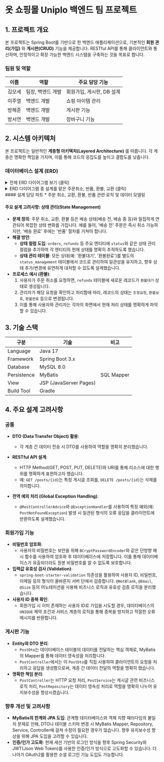 # 옷 쇼핑몰 Uniplo 백엔드 팀 프로젝트

## 1. 프로젝트 개요

본 프로젝트는 Spring Boot를 기반으로 한 백엔드 애플리케이션으로, 기본적인 **회원 관리(가입)** 와 **게시판(CRUD)** 기능을 제공합니다. RESTful API를 통해 클라이언트와 통신하며, 안정적이고 확장 가능한 백엔드 시스템을 구축하는 것을 목표로 합니다. 

### 팀원 및 역할
| 이름   | 역할             | 주요 담당 기능            |
| ------ | ---------------- | ------------------------- |
| 김모세 | 팀장, 백엔드 개발 | 회원가입, 게시판, DB 설계 |
| 이주열 | 백엔드 개발      | 쇼핑 아이템 관리          |
| 방해준 | 백엔드 개발      | 게시판 기능               |
| 방서연 | 백엔드 개발      | 장바구니 기능             |

## 2. 시스템 아키텍처

본 프로젝트는 일반적인 **계층형 아키텍처(Layered Architecture)** 를 따릅니다. 각 계층은 명확한 책임을 가지며, 이를 통해 코드의 응집도를 높이고 결합도를 낮춥니다.


### 데이터베이스 설계 (ERD)
<details>
<summary> 전체 ERD 다이어그램 보기 (클릭)</summary>
<br>
<img width="100%" alt="쇼핑몰 DB 설계" src="https://github.com/user-attachments/assets/7f965626-e867-45f4-9389-6a57f8d002b8" />
</details>

<details>
<summary> ERD 다이어그램 중 설계를 맡은 주문취소, 반품, 환불, 교환 (클릭)</summary>
<br>
<img width="1070" height="645" alt="image" src="https://github.com/user-attachments/assets/7ac2bff2-8e09-4446-bb88-ed7e94d25832" />

</details>
#### 설계 담당 파트
*   주문 취소, 교환, 환불, 반품 관련 로직 및 데이터 모델링

#### 주요 설계 고려사항: 상태 관리(State Management)
*   **문제 정의**: 주문 취소, 교환, 환불 등은 배송 상태(배송 전, 배송 중 등)와 밀접하게 연관되어 복잡한 상태 변화를 가집니다. 예를 들어, '배송 전' 주문은 즉시 취소 가능하지만, '배송 완료' 후에는 '반품' 절차를 거쳐야 합니다.
*   **해결 방안**:
    *   **상태 컬럼 도입**: `orders`, `refunds` 등 주요 엔티티에 `status`와 같은 상태 관리 컬럼을 추가하여 각 엔티티의 현재 상태를 명확히 추적하도록 했습니다.
    *   **상태 관리 테이블**: 모든 상태(예: '환불대기', '환불완료')를 별도의 `status_management` 테이블에서 코드로 관리하여 일관성을 유지하고, 향후 상태 추가/변경에 유연하게 대처할 수 있도록 설계했습니다.
*   **프로세스 예시 (환불)**:
    1.  사용자가 주문 취소를 요청하면, `refunds` 테이블에 새로운 레코드가 `환불대기` 상태로 생성됩니다.
    2.  관리자가 해당 요청을 확인하고 처리함에 따라, 레코드의 상태는 `조정요청`, `환불보류`, `환불완료` 등으로 변경됩니다.
    3.  이를 통해 사용자와 관리자는 각자의 화면에서 현재 처리 상태를 명확하게 파악할 수 있습니다.


## 3. 기술 스택
| 구분        | 기술                   | 비고                               |
| ----------- | ---------------------- | ---------------------------------- |
| Language    | Java 17                |                                    |
| Framework   | Spring Boot 3.x        |                                    |
| Database    | MySQL 8.0              |                                    |
| Persistence | MyBatis                | SQL Mapper                         |
| View        | JSP (JavaServer Pages) |                                    |
| Build Tool  | Gradle                 |                                    |

## 4. 주요 설계 고려사항

### 공통
*   **DTO (Data Transfer Object) 활용**:
    *   각 계층 간 데이터 전송 시 DTO를 사용하여 역할을 명확히 분리했습니다.
  
*   **RESTful API 설계**:
    *   HTTP Method(GET, POST, PUT, DELETE)와 URI를 통해 리소스에 대한 행위를 명확하게 표현하고자 했습니다.
    *   예: `GET /posts/{id}`는 특정 게시글 조회를, `DELETE /posts/{id}`는 삭제를 의미합니다.
*   **전역 예외 처리 (Global Exception Handling)**:
    *   `@RestControllerAdvice`와 `@ExceptionHandler`를 사용하여 특정 예외(예: `PostNotFoundException`) 발생 시 일관된 형식의 오류 응답을 클라이언트에 반환하도록 설계했습니다.

### 회원가입 기능
*   **비밀번호 암호화**:
    *   사용자의 비밀번호는 보안을 위해 `BCryptPasswordEncoder`와 같은 단방향 해시 함수를 사용하여 암호화 후 데이터베이스에 저장합니다. 이를 통해 데이터베이스가 유출되더라도 원본 비밀번호를 알 수 없도록 보호합니다.
*   **입력값 유효성 검사 (Validation)**:
    *   `spring-boot-starter-validation` 의존성을 활용하여 사용자 ID, 비밀번호, 이메일 등의 형식이 올바른지 서버 단에서 검증합니다. `@NotBlank`, `@Email`, `@Size` 등의 어노테이션을 사용해 비즈니스 로직과 유효성 검증 로직을 분리했습니다.
*   **사용자 ID 중복 확인**:
    *   회원가입 시 이미 존재하는 사용자 ID로 가입을 시도할 경우, 데이터베이스의 `UNIQUE` 제약 조건과 서비스 계층의 로직을 통해 중복을 방지하고 적절한 오류 메시지를 반환합니다.

### 게시판 기능
*   **Entity와 DTO 분리**:
    *   `PostDto`는 데이터베이스 테이블의 데이터를 전달하는 핵심 객체로, MyBatis의 Mapper를 통해 데이터 영속성을 처리합니다.
    *   `PostController`에서는 이 `PostDto`를 직접 사용하여 클라이언트의 요청을 처리하고 응답을 생성함으로써, 계층 간 데이터 전달의 역할을 명확히 했습니다.
*   **명확한 책임 분리**:
    *   `PostController`는 HTTP 요청 처리, `PostService`는 게시글 관련 비즈니스 로직 처리, `PostRepository`는 데이터 영속성 처리로 역할을 명확히 나누어 유지보수성을 향상시켰습니다.


### 향후 개선 및 고려사항
*   **MyBatis의 한계와 JPA 도입**: 관계형 데이터베이스와 객체 지향 패러다임의 불일치 문제로 인해, DTO나 테이블 스키마 변경 시 MyBatis Mapper, Repository, Service, Controller에 걸쳐 수정이 필요한 경우가 많습니다. 향후 유지보수성 향상을 위해 JPA 도입을 고려할 수 있습니다.
*   **인증/인가 고도화**: 현재 세션 기반의 로그인 방식을 향후 Spring Security와 JWT(Json Web Token)를 사용한 인증/인가 방식으로 고도화할 수 있습니다. 더 나아가 OAuth2를 활용한 소셜 로그인 기능 도입도 가능합니다.
